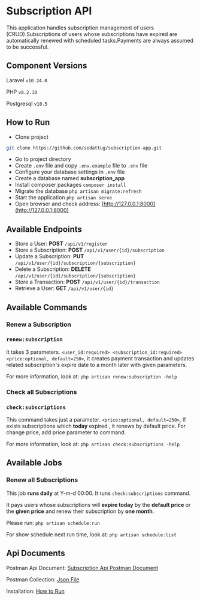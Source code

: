 # Subscription API

This application handles subscription management of users (CRUD).Subscriptions of users whose subscriptions have expired are automatically renewed with scheduled tasks.Payments are always assumed to be successful.

## Component Versions

Laravel `v10.24.0`

PHP `v8.2.10`

Postgresql `v10.5`

## How to Run
- Clone project 

```bash
git clone https://github.com/sedattug/subscription-app.git
```
- Go to project directory
- Create `.env` file and copy `.env.example` file to `.env` file
- Configure your database settings in `.env` file
- Create a database named **subscription_app**
- Install composer packages  `composer install`
- Migrate the database `php artisan migrate:refresh`
- Start the application `php artisan serve`
- Open browser and check address: [http://127.0.0.1:8000](http://127.0.0.1:8000)
## Available Endpoints

- Store a User: **POST** `/api/v1/register`
- Store a Subscription: **POST** `/api/v1/user/{id}/subscription`
- Update a Subscription: **PUT** `/api/v1/user/{id}/subscription/{subscription}`
- Delete a Subscription: **DELETE** `/api/v1/user/{id}/subscription/{subscription}`
- Store a Transaction: **POST** `/api/v1/user/{id}/transaction`
- Retrieve a User: **GET** `/api/v1/user/{id}`

## Available Commands

### Renew a Subscription

### `renew:subscription`

It takes 3 parameters. `<user_id:required> <subscription_id:required> <price:optional, default=250>`, it creates payment transaction and updates related subscription's expire date to a month later with given parameters.

For more information, look at: `php artisan renew:subscription -help`

### Check all Subscriptions

### `check:subscriptions`

This command takes just a parameter. `<price:optional, default=250>`, If exists subscriptions which **today** expired , it renews by default price. For change price, add price parameter to command.

For more information, look at: `php artisan check:subscriptions -help`

## Available Jobs

### Renew all Subscriptions

This job **runs daily** at Y-m-d 00:00. It runs `check:subscriptions` command.

It pays users whose subscriptions will **expire today** by the **default price** or the **given price** and renew their subscription by **one month**.

Please run: `php artisan schedule:run`

For show schedule next run time, look at: `php artisan schedule:list`

## Api Documents

Postman Api Document: [Subscription Api Postman Document](https://documenter.getpostman.com/view/3979201/2s9YJZ345u)

Postman Collection: [Json File](https://api.postman.com/collections/3979201-ed2d8eff-d0e7-4aaf-b5dc-ce63ce3109d8?access_key=PMAT-01HBBB5BFJS108QCVGHQPXZ3AY)

Installation: [How to Run](https://github.com/sedattug/subscription-app#how-to-run)

 
